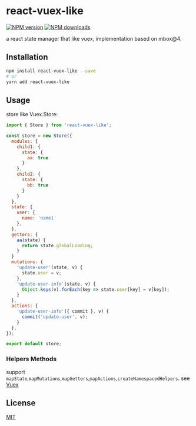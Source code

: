 # react-vuex-like

[![NPM version](https://img.shields.io/npm/v/react-vuex-like.svg?style=flat)](https://npmjs.com/package/react-vuex-like)
[![NPM downloads](https://img.shields.io/npm/dm/react-vuex-like.svg?style=flat)](https://npmjs.com/package/react-vuex-like)

a react state manager that like vuex, implementation based on mbox@4.


## Installation

```bash
npm install react-vuex-like --save
# or
yarn add react-vuex-like
```

## Usage

store like Vuex.Store:
```js
import { Store } from 'react-vuex-like';

const store = new Store({
  modules: {
    child1: {
      state: {
        aa: true
      }
    },
    child2: {
      state: {
        bb: true
      }
    }
  },
  state: {
    user: {
      name: 'name1'
    },
  },
  getters: {
    aa(state) {
      return state.globalLoading;
    }
  }
  mutations: {
    'update-user'(state, v) {
      state.user = v;
    },
    'update-user-info'(state, v) {
      Object.keys(v).forEach(key => state.user[key] = v[key]);
    }
  },
  actions: {
    'update-user-info'({ commit }, v) {
      commit('update-user', v);
    }
  },
});

export default store;
```

### Helpers Methods

support `mapState`,`mapMutations`,`mapGetters`,`mapActions`,`createNamespacedHelpers`. see [Vuex](https://vuex.vuejs.org/guide/)

## License

[MIT](./LICENSE)

